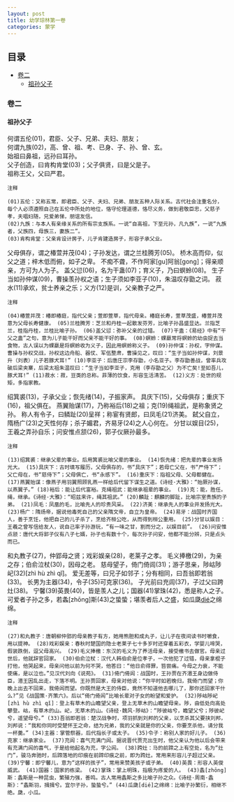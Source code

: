 ```yaml
---
layout: post
title: 幼学琼林第一卷
categories: 蒙学
---
```

目录
-----------

<!-- @import "[TOC]" {cmd="toc" depthFrom=1 depthTo=6 orderedList=false} -->
<!-- code_chunk_output -->

* [卷二](#卷二)
	* [祖孙父子](#祖孙父子)

<!-- /code_chunk_output -->

### 卷二

#### 祖孙父子
何谓五伦(01)，君臣、父子、兄弟、夫妇、朋友；  
何谓九族(02)，高、曾、祖、考、已身、子、孙、曾、玄。  
始祖曰鼻祖，远孙曰耳孙。  
父子创造，曰肯构肯堂(03)；父子俱贤，曰是父是子。  
祖称王父，父曰严君。

```
注释

(01)五伦：又称五常，即君臣、父子、夫妇、兄弟、朋友五种人际关系。古代社会注重名分，每个人必须遵照自己在五伦中所处的地位，恪守伦理道德，恪尽义务，做到君敬臣忠，父慈子孝，夫唱妇随，兄爱弟悌，朋谊友信。
(02)九族：与本人有亲缘关系的所有宗支族系。一说“自高祖，下至元孙，凡九族”，一说“九族者，父族四，母族三，妻族二”。
(03)肯构肯堂：父亲肯设计房子，儿子肯建造房子，形容子承父业。
```
父母俱存，谓之椿萱并茂(04)；子孙发达，谓之兰桂腾芳(05)。 桥木高而仰，似父之道；梓木低而俯，如子之卑。 不痴不聋，不作阿家[gu]阿翁[gong]；得亲顺亲，方可为人为子。 盖父愆(06)，名为干蛊(07)；育义子，乃曰螟蛉(08)。 生子当如孙仲谋(09)，曹操羡孙权之语；生子须如李亚子(10)，朱温叹存勖之词。 菽水(11)承欢，贫士养亲之乐；义方(12)是训，父亲教子之严。

```
注释

(04)椿萱并茂：椿即椿庭，指代父亲；萱即萱草，指代母亲。椿庭长寿，萱草茂盛，椿萱并茂意为父母长寿健康。 (05)兰桂腾芳：芝兰和丹桂一起散发芬芳，比喻子孙昌盛显达。兰指芝兰，桂指丹桂，兰桂比喻子孙。 (06)盖父愆：弥补父亲的过错。 (07)干蛊：《易经》中有“干父之蛊”之句，意为儿子能干好而父亲不能干好的事。 (08)螟蛉：蜾蠃常将螟蛉的幼虫捉去当食物，古人误以为蜾蠃是将螟蛉收为义子，因此用螟蛉称义子。 (09)孙仲谋：孙权，字仲谋。曹操与孙权交战，孙权这边舟船、器仗、军伍整肃，曹操见之，叹曰：“生子当如孙仲谋，刘景升（刘表）儿子若豚犬耳!” (10)李亚子：后唐庄宗李存勖，小名亚子。李存勖善战，曾率兵攻破后梁夹寨，后梁太祖朱温叹曰：“生子当如李亚子，克用（李存勖之父）为不亡矣!至如吾儿，豚犬耳!” (11)菽水：菽，豆类的总称。菲薄的饮食，形容生活清苦。 (12)义方：处世的规矩，多指家教。
```
绍箕裘(13)，子承父业；恢先绪(14)，子振家声。 具庆下(15)，父母俱存；重庆下(16)，祖父俱在。 燕翼贻谋(17)，乃称裕后(18)之祖；克(19)绳祖武，是称象贤之孙。 称人有令子，曰鳞趾(20)呈祥；称宦有贤郎，曰凤毛(21)济美。 弑父自立，隋杨广(23)之天性何存；杀子媚君，齐易牙(24)之人心何在。 分甘以娱目(25)，王羲之弄孙自乐；问安惟点颔(26)，郭子仪厥孙最多。

```
注释

(13)绍箕裘：继承父辈的事业。后用箕裘比喻父辈的事业。 (14)恢先绪：把先辈的事业发扬光大。 (15)具庆下：古时填写履历，父母俱存的，书“具庆下”；若母亡父在，书“严侍下”；父亡母在，书“慈侍下”；父母俱亡，书“永感下”。 (16)重庆下：指祖父母、父母都健在。 (17)燕翼贻谋：像燕子用羽翼照顾乳燕一样给后代留下谋生之道。《诗经·大雅》：“贻厥孙谋，以燕翼子。” (18)裕后：能让后代富裕。克绳祖武：能继承祖辈的事业。 (19)克：能，胜任。绳，继承。《诗经·大雅》：“昭兹来许，绳其祖武。” (20)麟趾：麒麟的脚趾，比喻宗室贵族的子弟。 (21)凤毛：凤凰的毛，比喻先人的珍贵风采。 (22)济美：继承先人的事业并发扬光大。 (23)杨广：隋炀帝，据说他毒死自己的父亲隋文帝，自立为皇帝。 (24)易牙：战国时齐国人，善于烹饪，他把自己的儿子杀了，烹给齐桓公吃，从而得到桓公重用。 (25)分甘以娱目：王羲之曾写信给友人，说自己率子孙游玩，“有一味之甘，割而分之，以娱目前”。 (26)问安惟点颔：唐代大将郭子仪有八子七婿，孙子也有数十个，每次孙子问安，他都不能分辨，只是点头而已。
```
和丸教子(27)，仲郢母之贤；戏彩娱亲(28)，老莱子之孝。 毛义捧檄(29)，为亲之存；伯俞泣杖(30)，因母之老。 慈母望子，倚门倚闾(31)；游子思亲，陟岵陟屺(32)[zhì hù zhì qǐ]。 爱无差等，曰兄子如邻子；分有相同，曰吾翁即若翁(33)。 长男为主器(34)，令子(35)可克家(36)。 子光前曰充闾(37)，子过父曰跨灶(38)。 宁馨(39)英畏(40)，皆是羡人之儿；国器(41)掌珠(42)，悉是称人之子。 可爱者子孙之多，若螽[zhōng]斯(43)之蛰蛰；堪羡者后人之盛，如瓜瓞[dié](44)之绵绵。

```
注释

(27)和丸教子：唐朝柳仲郢的母亲教子有方，她用熊胆和成丸子，让儿子在夜间读书时嚼食，用以提神。 (28)戏彩娱亲：春秋时楚国的隐士老莱子七十多岁时还穿着五彩衣，学婴儿啼哭，假装跌倒，逗父母高兴。 (29)毛义捧檄：东汉的毛义为了养活母亲，接受檄书去做官。母亲过世后，他就辞官回家。 (30)伯俞泣杖：汉代人韩伯俞是位孝子，一次他犯了过错，母亲拿棍子打他，他哭起来，母亲问他以前为何不哭，他答曰：“他日俞得罪，笞尝痛。今母之力衰，不能使痛，是以泣也。”见汉代刘向《说苑》。 (31)倚门倚闾：战国时，王孙贾在齐湣王身边做侍臣，湣王因乱出走，下落不明。王孙贾回家，母亲对他说：“你平时如若晚归，我倚门而望；你晚上出去不回来，我倚闾而望。你既然是大王的侍臣，竟然不知道他去哪儿了，那你还回家干什么?”见《战国策·齐策六》。后以“倚门倚闾”比喻长辈对子女的盼望和爱护。 (32)陟岵陟屺[zhì hù zhì qǐ]：登上有草木的山瞻望父亲，登上无草木的山瞻望母亲。陟，由低处向高处攀登。岵，有草木的山。屺，无草木的山。《诗经·魏风·陟岵》：“陟彼岵兮，瞻望父兮；陟彼屺兮，遥望母兮。” (33)吾翁即若翁：楚汉战争时，项羽抓到刘邦的父亲，以烹杀其父要挟刘邦，刘邦说：“我和你同时受楚怀王之命，结为兄弟，我的父亲就是你的父亲，你要烹杀他，请分我一杯羹。” (34)主器：掌管祭器，后代指长子或太子。 (35)令子：称别人家的好儿子。 (36)克家：继承家业。 (37)充闾：喜气充满门闾。据说晋代贾充出生时，他父亲认为他以后会带来有充满门闾的喜气，于是给他起名为充，字公闾。 (38)跨灶：马的前蹄之上有空处，名为“灶门”，骏马奔驰时，后蹄落地的印痕在前蹄印痕之前，即为跨灶。常用来形容儿子超过父亲。 (39)宁馨：即宁馨儿，意为“这样的孩子”，常用来赞美孩子或子弟。 (40)英畏：形容人英俊威武。 (41)国器：国家的栋梁。 (42)掌珠：掌上明珠，指极为疼爱的人。 (43)螽[zhōng]斯：螽斯是一种昆虫，繁殖力强，善鸣。古人常用螽斯之多比喻子孙之众。《诗经·周南·螽斯》：“螽斯羽，揖揖兮。宜尔子孙，蛰蛰兮。” (44)瓜瓞[dié]之绵绵：比喻子孙繁衍，相继不绝。瓞，小瓜。
```

